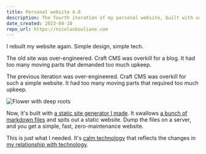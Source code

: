```yaml
---
title: Personal website 4.0
description: The fourth iteration of my personal website, built with ursus.
date_created: 2023-04-10
repo_url: https://nicolasbouliane.com
---
```


I rebuilt my website again. Simple design, simple tech.

The old site was over-engineered. Craft CMS was overkill for a blog. It had too many moving parts that demanded too much upkeep.

The previous iteration was over-engineered. Craft CMS was overkill for such a simple website. It had too many moving parts that required too much upkeep.

![Flower with deep roots](/images/illustrations/flower-deep-roots.png)

Now, it's built with [a static site generator I made](/projects/ursus). It swallows [a bunch of markdown files](https://github.com/nicbou/nicolasbouliane.com/tree/master/content) and spits out a static website. Dump the files on a server, and you get a simple, fast, zero-maintenance website.

This is just what I needed. It's [calm technology](https://calmtech.com/) that reflects the changes in [my relationship with technology](/blog/silence).